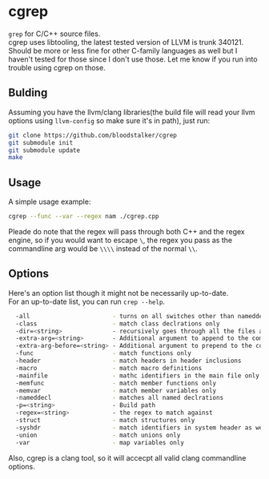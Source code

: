 # cgrep
`grep` for C/C++ source files.<br/>
cgrep uses libtooling, the latest tested version of LLVM is trunk 340121.<br/>
Should be more or less fine for other C-family languages as well but I haven't tested for those since I don't use those. Let me know if you run into trouble using cgrep on those.<br/>

## Bulding
Assuming you have the llvm/clang libraries(the build file will read your llvm options using `llvm-config` so make sure it's in path), just run:<br/>
```bash
git clone https://github.com/bloodstalker/cgrep
git submodule init
git submodule update
make
```

## Usage
A simple usage example:<br/>
```bash
cgrep --func --var --regex nam ./cgrep.cpp
```
Pleade do note that the regex will pass through both C++ and the regex engine, so if you would want to escape `\`, the regex you pass as the commandline arg would be `\\\\` instead of the normal `\\`.<br/>

## Options
Here's an option list though it might not be necessarily up-to-date.<br/>
For an up-to-date list, you can run `crep --help`.<br/>

```bash
  -all                       - turns on all switches other than nameddecl
  -class                     - match class declrations only
  -dir=<string>              - recursively goes through all the files and directories. assumes compilation databases are present for all source files.
  -extra-arg=<string>        - Additional argument to append to the compiler command line
  -extra-arg-before=<string> - Additional argument to prepend to the compiler command line
  -func                      - match functions only
  -header                    - match headers in header inclusions
  -macro                     - match macro definitions
  -mainfile                  - mathc identifiers in the main file only
  -memfunc                   - match member functions only
  -memvar                    - match member variables only
  -nameddecl                 - matches all named declrations
  -p=<string>                - Build path
  -regex=<string>            - the regex to match against
  -struct                    - match structures only
  -syshdr                    - match identifiers in system header as well
  -union                     - match unions only
  -var                       - map variables only

```
Also, cgrep is a clang tool, so it will accecpt all valid clang commandline options.<br/>
